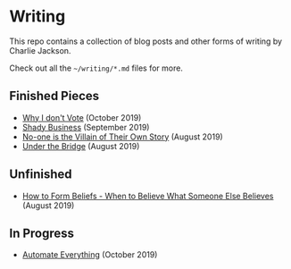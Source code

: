 # Writing

This repo contains a collection of blog posts and other forms of writing by Charlie Jackson.

Check out all the `~/writing/*.md` files for more.

## Finished Pieces

- [Why I don't Vote](writing/no-voting.md) (October 2019)
- [Shady Business](writing/shady-business.md) (September 2019)
- [No-one is the Villain of Their Own Story](writing/no-villains.md) (August 2019)
- [Under the Bridge](writing/under-the-bridge.md) (August 2019)

## Unfinished

- [How to Form Beliefs - When to Believe What Someone Else Believes](writing/forming-beliefs.md) (August 2019)

## In Progress

- [Automate Everything](writing/automation.md) (October 2019)
